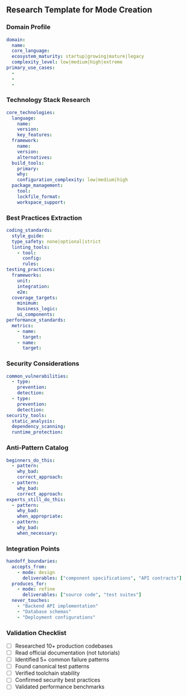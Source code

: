 ## Research Template for Mode Creation

### Domain Profile
```yaml
domain:
  name:
  core_language:
  ecosystem_maturity: startup|growing|mature|legacy
  complexity_level: low|medium|high|extreme
primary_use_cases:
  -
  -
  -
```

### Technology Stack Research
```yaml
core_technologies:
  language:
    name:
    version:
    key_features:
  framework:
    name:
    version:
    alternatives:
  build_tools:
    primary:
    why:
    configuration_complexity: low|medium|high
  package_management:
    tool:
    lockfile_format:
    workspace_support:
```

### Best Practices Extraction
```yaml
coding_standards:
  style_guide:
  type_safety: none|optional|strict
  linting_tools:
    - tool:
      config:
      rules:
testing_practices:
  frameworks:
    unit:
    integration:
    e2e:
  coverage_targets:
    minimum:
    business_logic:
    ui_components:
performance_standards:
  metrics:
    - name:
      target:
    - name:
      target:
```

### Security Considerations
```yaml
common_vulnerabilities:
  - type:
    prevention:
    detection:
  - type:
    prevention:
    detection:
security_tools:
  static_analysis:
  dependency_scanning:
  runtime_protection:
```

### Anti-Pattern Catalog
```yaml
beginners_do_this:
  - pattern:
    why_bad:
    correct_approach:
  - pattern:
    why_bad:
    correct_approach:
experts_still_do_this:
  - pattern:
    why_bad:
    when_appropriate:
  - pattern:
    why_bad:
    when_necessary:
```

### Integration Points
```yaml
handoff_boundaries:
  accepts_from:
    - mode: design
      deliverables: ["component specifications", "API contracts"]
  produces_for:
    - mode: refine
      deliverables: ["source code", "test suites"]
  never_touches:
    - "Backend API implementation"
    - "Database schemas"
    - "Deployment configurations"
```

### Validation Checklist
- [ ] Researched 10+ production codebases
- [ ] Read official documentation (not tutorials)
- [ ] Identified 5+ common failure patterns
- [ ] Found canonical test patterns
- [ ] Verified toolchain stability
- [ ] Confirmed security best practices
- [ ] Validated performance benchmarks